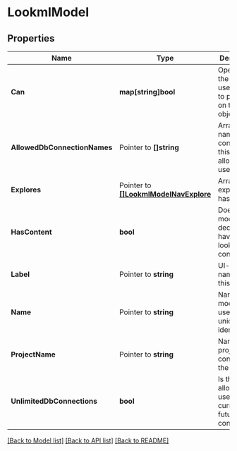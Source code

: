 # LookmlModel

## Properties

Name | Type | Description | Notes
------------ | ------------- | ------------- | -------------
**Can** | **map[string]bool** | Operations the current user is able to perform on this object | [optional] [readonly] 
**AllowedDbConnectionNames** | Pointer to **[]string** | Array of names of connections this model is allowed to use | [optional] 
**Explores** | Pointer to [**[]LookmlModelNavExplore**](LookmlModelNavExplore.md) | Array of explores (if has_content) | [optional] [readonly] 
**HasContent** | **bool** | Does this model declaration have have lookml content? | [optional] [readonly] 
**Label** | Pointer to **string** | UI-friendly name for this model | [optional] [readonly] 
**Name** | Pointer to **string** | Name of the model. Also used as the unique identifier | [optional] 
**ProjectName** | Pointer to **string** | Name of project containing the model | [optional] 
**UnlimitedDbConnections** | **bool** | Is this model allowed to use all current and future connections | [optional] 

[[Back to Model list]](../README.md#documentation-for-models) [[Back to API list]](../README.md#documentation-for-api-endpoints) [[Back to README]](../README.md)


